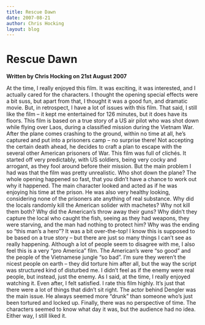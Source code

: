 ```yaml
---
title: Rescue Dawn
date: 2007-08-21
author: Chris Hocking
layout: blog
---
```

# Rescue Dawn

**Written by Chris Hocking on 21st August 2007**

At the time, I really enjoyed this film. It was exciting, it was interested, and I actually cared for the characters. I thought the opening special effects were a bit suss, but apart from that, I thought it was a good fun, and dramatic movie. But, in retrospect, I have a lot of issues with this film. That said, I still like the film – it kept me entertained for 126 minutes, but it does have its floors. This film is based on a true story of a US air pilot who was shot down while flying over Laos, during a classified mission during the Vietnam War. After the plane comes crashing to the ground, within no time at all, he’s captured and put into a prisoners camp – no surprise there! Not accepting the certain death ahead, he decides to craft a plan to escape with the several other American prisoners of War. This film was full of clichés. It started off very predictably, with US soldiers, being very cocky and arrogant, as they fool around before their mission. But the main problem I had was that the film was pretty unrealistic. Who shot down the plane? The whole opening happened so fast, that you didn’t have a chance to work out why it happened. The main character looked and acted as if he was enjoying his time at the prison. He was also very healthy looking, considering none of the prisoners ate anything of real substance. Why did the locals randomly kill the American solider with machetes? Why not kill them both? Why did the American’s throw away their guns? Why didn’t they capture the local who caught the fish, seeing as they had weapons, they were starving, and the man had nothing to protect him? Why was the ending so “this man’s a hero”? It was a bit over-the-top! I know this is supposed to be based on a true story – but there are just so many things I can’t see as really happening. Although a lot of people seem to disagree with me, I also feel this is a very “pro America” film. The American’s were “so good” and the people of the Vietnamese jungle “so bad”. I’m sure they weren’t the nicest people on earth – they did torture him after all, but the way the script was structured kind of disturbed me. I didn’t feel as if the enemy were real people, but instead, just the enemy. As I said, at the time, I really enjoyed watching it. Even after, I felt satisfied. I rate this film highly. It’s just that there were a lot of things that didn’t sit right. The actor behind Dengler was the main issue. He always seemed more “drunk” than someone who’s just been tortured and locked up. Finally, there was no perspective of time. The characters seemed to know what day it was, but the audience had no idea. Either way, I still liked it.